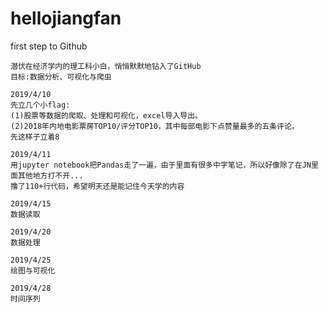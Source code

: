 # hellojiangfan
first step to Github

	潜伏在经济学内的理工科小白，悄悄默默地钻入了GitHub
	目标:数据分析、可视化与爬虫

	2019/4/10
	先立几个小flag:
	(1)股票等数据的爬取、处理和可视化，excel导入导出。
	(2)2018年内地电影票房TOP10/评分TOP10，其中每部电影下点赞量最多的五条评论。
	先这样子立着8

	2019/4/11
	用jupyter notebook把Pandas走了一遍，由于里面有很多中字笔记，所以好像除了在JN里面其他地方打不开...
	撸了110+行代码，希望明天还是能记住今天学的内容

	2019/4/15
	数据读取

	2019/4/20
	数据处理

	2019/4/25
	绘图与可视化

	2019/4/28
	时间序列
